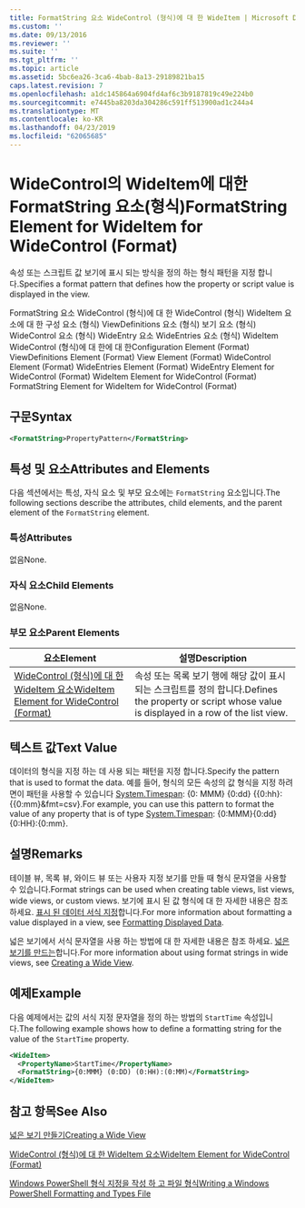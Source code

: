 ```yaml
---
title: FormatString 요소 WideControl (형식)에 대 한 WideItem | Microsoft Docs
ms.custom: ''
ms.date: 09/13/2016
ms.reviewer: ''
ms.suite: ''
ms.tgt_pltfrm: ''
ms.topic: article
ms.assetid: 5bc6ea26-3ca6-4bab-8a13-29189821ba15
caps.latest.revision: 7
ms.openlocfilehash: a1dc145864a6904fd4af6c3b9187819c49e224b0
ms.sourcegitcommit: e7445ba8203da304286c591ff513900ad1c244a4
ms.translationtype: MT
ms.contentlocale: ko-KR
ms.lasthandoff: 04/23/2019
ms.locfileid: "62065685"
---
```

# <a name="formatstring-element-for-wideitem-for-widecontrol-format"></a><span data-ttu-id="f3141-102">WideControl의 WideItem에 대한 FormatString 요소(형식)</span><span class="sxs-lookup"><span data-stu-id="f3141-102">FormatString Element for WideItem for WideControl (Format)</span></span>

<span data-ttu-id="f3141-103">속성 또는 스크립트 값 보기에 표시 되는 방식을 정의 하는 형식 패턴을 지정 합니다.</span><span class="sxs-lookup"><span data-stu-id="f3141-103">Specifies a format pattern that defines how the property or script value is displayed in the view.</span></span>

<span data-ttu-id="f3141-104">FormatString 요소 WideControl (형식)에 대 한 WideControl (형식) WideItem 요소에 대 한 구성 요소 (형식) ViewDefinitions 요소 (형식) 보기 요소 (형식) WideControl 요소 (형식) WideEntry 요소 WideEntries 요소 (형식) WideItem WideControl (형식)에 대 한에 대 한</span><span class="sxs-lookup"><span data-stu-id="f3141-104">Configuration Element (Format) ViewDefinitions Element (Format) View Element (Format) WideControl Element (Format) WideEntries Element (Format) WideEntry Element for WideControl (Format) WideItem Element for WideControl (Format) FormatString Element for WideItem for WideControl (Format)</span></span>

## <a name="syntax"></a><span data-ttu-id="f3141-105">구문</span><span class="sxs-lookup"><span data-stu-id="f3141-105">Syntax</span></span>

```xml
<FormatString>PropertyPattern</FormatString>
```

## <a name="attributes-and-elements"></a><span data-ttu-id="f3141-106">특성 및 요소</span><span class="sxs-lookup"><span data-stu-id="f3141-106">Attributes and Elements</span></span>

<span data-ttu-id="f3141-107">다음 섹션에서는 특성, 자식 요소 및 부모 요소에는 `FormatString` 요소입니다.</span><span class="sxs-lookup"><span data-stu-id="f3141-107">The following sections describe the attributes, child elements, and the parent element of the `FormatString` element.</span></span>

### <a name="attributes"></a><span data-ttu-id="f3141-108">특성</span><span class="sxs-lookup"><span data-stu-id="f3141-108">Attributes</span></span>

<span data-ttu-id="f3141-109">없음</span><span class="sxs-lookup"><span data-stu-id="f3141-109">None.</span></span>

### <a name="child-elements"></a><span data-ttu-id="f3141-110">자식 요소</span><span class="sxs-lookup"><span data-stu-id="f3141-110">Child Elements</span></span>

<span data-ttu-id="f3141-111">없음</span><span class="sxs-lookup"><span data-stu-id="f3141-111">None.</span></span>

### <a name="parent-elements"></a><span data-ttu-id="f3141-112">부모 요소</span><span class="sxs-lookup"><span data-stu-id="f3141-112">Parent Elements</span></span>

|<span data-ttu-id="f3141-113">요소</span><span class="sxs-lookup"><span data-stu-id="f3141-113">Element</span></span>|<span data-ttu-id="f3141-114">설명</span><span class="sxs-lookup"><span data-stu-id="f3141-114">Description</span></span>|
|-------------|-----------------|
|[<span data-ttu-id="f3141-115">WideControl (형식)에 대 한 WideItem 요소</span><span class="sxs-lookup"><span data-stu-id="f3141-115">WideItem Element for WideControl (Format)</span></span>](./wideitem-element-for-widecontrol-format.md)|<span data-ttu-id="f3141-116">속성 또는 목록 보기 행에 해당 값이 표시 되는 스크립트를 정의 합니다.</span><span class="sxs-lookup"><span data-stu-id="f3141-116">Defines the property or script whose value is displayed in a row of the list view.</span></span>|

## <a name="text-value"></a><span data-ttu-id="f3141-117">텍스트 값</span><span class="sxs-lookup"><span data-stu-id="f3141-117">Text Value</span></span>

<span data-ttu-id="f3141-118">데이터의 형식을 지정 하는 데 사용 되는 패턴을 지정 합니다.</span><span class="sxs-lookup"><span data-stu-id="f3141-118">Specify the pattern that is used to format the data.</span></span> <span data-ttu-id="f3141-119">예를 들어, 형식의 모든 속성의 값 형식을 지정 하려면이 패턴을 사용할 수 있습니다 [System.Timespan](/dotnet/api/System.TimeSpan): {0: MMM} {0:dd} {{0:hh}: {{0:mm}&fmt=csv}.</span><span class="sxs-lookup"><span data-stu-id="f3141-119">For example, you can use this pattern to format the value of any property that is of type [System.Timespan](/dotnet/api/System.TimeSpan): {0:MMM}{0:dd}{0:HH}:{0:mm}.</span></span>

## <a name="remarks"></a><span data-ttu-id="f3141-120">설명</span><span class="sxs-lookup"><span data-stu-id="f3141-120">Remarks</span></span>

<span data-ttu-id="f3141-121">테이블 뷰, 목록 뷰, 와이드 뷰 또는 사용자 지정 보기를 만들 때 형식 문자열을 사용할 수 있습니다.</span><span class="sxs-lookup"><span data-stu-id="f3141-121">Format strings can be used when creating table views, list views, wide views, or custom views.</span></span> <span data-ttu-id="f3141-122">보기에 표시 된 값 형식에 대 한 자세한 내용은 참조 하세요. [표시 된 데이터 서식 지정](./formatting-displayed-data.md)합니다.</span><span class="sxs-lookup"><span data-stu-id="f3141-122">For more information about formatting a value displayed in a view, see [Formatting Displayed Data](./formatting-displayed-data.md).</span></span>

<span data-ttu-id="f3141-123">넓은 보기에서 서식 문자열을 사용 하는 방법에 대 한 자세한 내용은 참조 하세요. [넓은 보기를 만드는](./creating-a-wide-view.md)합니다.</span><span class="sxs-lookup"><span data-stu-id="f3141-123">For more information about using format strings in wide views, see [Creating a Wide View](./creating-a-wide-view.md).</span></span>

## <a name="example"></a><span data-ttu-id="f3141-124">예제</span><span class="sxs-lookup"><span data-stu-id="f3141-124">Example</span></span>

<span data-ttu-id="f3141-125">다음 예제에서는 값의 서식 지정 문자열을 정의 하는 방법의 `StartTime` 속성입니다.</span><span class="sxs-lookup"><span data-stu-id="f3141-125">The following example shows how to define a formatting string for the value of the `StartTime` property.</span></span>

```xml
<WideItem>
  <PropertyName>StartTime</PropertyName>
  <FormatString>{0:MMM} (0:DD) (0:HH):(0:MM)</FormatString>
</WideItem>
```

## <a name="see-also"></a><span data-ttu-id="f3141-126">참고 항목</span><span class="sxs-lookup"><span data-stu-id="f3141-126">See Also</span></span>

[<span data-ttu-id="f3141-127">넓은 보기 만들기</span><span class="sxs-lookup"><span data-stu-id="f3141-127">Creating a Wide View</span></span>](./creating-a-wide-view.md)

[<span data-ttu-id="f3141-128">WideControl (형식)에 대 한 WideItem 요소</span><span class="sxs-lookup"><span data-stu-id="f3141-128">WideItem Element for WideControl (Format)</span></span>](./wideitem-element-for-widecontrol-format.md)

[<span data-ttu-id="f3141-129">Windows PowerShell 형식 지정을 작성 하 고 파일 형식</span><span class="sxs-lookup"><span data-stu-id="f3141-129">Writing a Windows PowerShell Formatting and Types File</span></span>](./writing-a-powershell-formatting-file.md)

